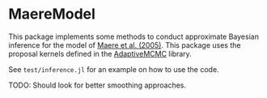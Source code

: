 # MaereModel

This package implements some methods to conduct approximate Bayesian inference
for the model of [Maere et al. (2005)](https://doi.org/10.1073/pnas.0501102102).
This package uses the proposal kernels defined in the
[AdaptiveMCMC](https://github.com/arzwa/AdaptiveMCMC.jl) library. 

See `test/inference.jl` for an example on how to use the code.

TODO: Should look for better smoothing approaches.

